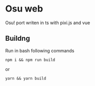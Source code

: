 # Osu web

Osu! port writen in ts with pixi.js and vue

## Buildng

Run in bash following commands

`npm i && npm run build`

or

`yarn && yarn build`
